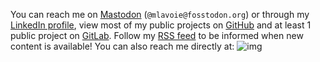 You can reach me on [Mastodon](https://fosstodon.org/@mlavoie) (`@mlavoie@fosstodon.org`) or through my [LinkedIn profile](https://www.linkedin.com/in/michel-lavoie-71841526/), view most of my public projects on [GitHub](https://github.com/miek770) and at least 1 public project on [GitLab](https://gitlab.com/miek770). Follow my [RSS feed](/feed) to be informed when new content is available! You can also reach me directly at: ![img](/static/email.png)

